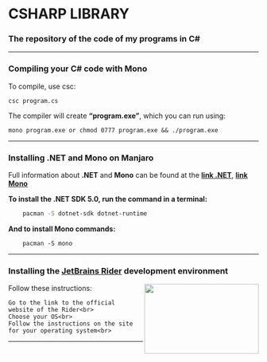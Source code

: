 # CSHARP LIBRARY
### The repository of the code of my programs in C#

---
### Compiling your C# code with Mono

To compile, use csc:
```
csc program.cs
```
The compiler will create **“program.exe”**, which you can run using:
```
mono program.exe or chmod 0777 program.exe && ./program.exe
```
---
### Installing **.NET** and **Mono** on Manjaro

Full information about **.NET** and **Mono** can be found at the [**link .NET**](https://docs.microsoft.com/en-us/dotnet/fundamentals/), [**link Mono**](https://www.mono-project.com/)

**To install the .NET SDK 5.0, run the command in a terminal:**
```sh
	pacman -S dotnet-sdk dotnet-runtime
```
**And to install Mono commands:**
```
	pacman -S mono
```
---
### Installing the [JetBrains Rider](https://www.jetbrains.com/ru-ru/rider/) development environment
<img align="right" width="230" height="140" src="https://user-images.githubusercontent.com/36339434/123662350-0d70cb80-d83e-11eb-9e44-9120fee0f228.png">

Follow these instructions:
```
Go to the link to the official website of the Rider<br>
Choose your OS<br>
Follow the instructions on the site for your operating system<br>
```
---

